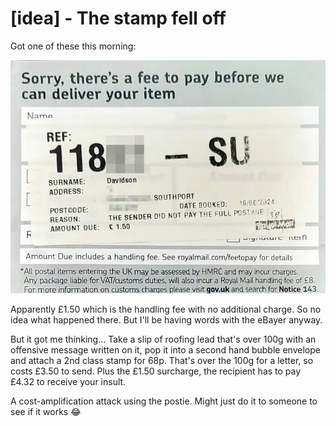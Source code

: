 # [idea] - The stamp fell off

Got one of these this morning:

![Royal Mail underpayment](fee.webp)

Apparently £1.50 which is the handling fee with no additional charge. So no idea
what happened there. But I'll be having words with the eBayer anyway.

But it got me thinking... Take a slip of roofing lead that's over 100g with an
offensive message written on it, pop it into a second hand bubble envelope and
attach a 2nd class stamp for 68p. That's over the 100g for a letter, so costs
£3.50 to send. Plus the £1.50 surcharge, the recipient has to pay £4.32 to
receive your insult.

A cost-amplification attack using the postie. Might just do it to someone to see
if it works 😂
